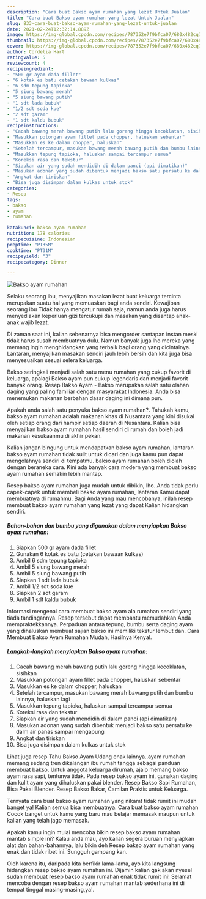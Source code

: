 ```yaml
---
description: "Cara buat Bakso ayam rumahan yang lezat Untuk Jualan"
title: "Cara buat Bakso ayam rumahan yang lezat Untuk Jualan"
slug: 833-cara-buat-bakso-ayam-rumahan-yang-lezat-untuk-jualan
date: 2021-02-24T12:32:14.889Z
image: https://img-global.cpcdn.com/recipes/787352e7f9bfca07/680x482cq70/bakso-ayam-rumahan-foto-resep-utama.jpg
thumbnail: https://img-global.cpcdn.com/recipes/787352e7f9bfca07/680x482cq70/bakso-ayam-rumahan-foto-resep-utama.jpg
cover: https://img-global.cpcdn.com/recipes/787352e7f9bfca07/680x482cq70/bakso-ayam-rumahan-foto-resep-utama.jpg
author: Cordelia Hart
ratingvalue: 5
reviewcount: 4
recipeingredient:
- "500 gr ayam dada fillet"
- "6 kotak es batu cetakan bawaan kulkas"
- "6 sdm tepung tapioka"
- "5 siung bawang merah"
- "5 siung bawang putih"
- "1 sdt lada bubuk"
- "1/2 sdt soda kue"
- "2 sdt garam"
- "1 sdt kaldu bubuk"
recipeinstructions:
- "Cacah bawang merah bawang putih lalu goreng hingga kecoklatan, sisihkan"
- "Masukkan potongan ayam fillet pada chopper, haluskan sebentar"
- "Masukkan es ke dalam chopper, haluskan"
- "Setelah tercampur, masukan bawang merah bawang putih dan bumbu lainnya, haluskan lagi"
- "Masukkan tepung tapioka, haluskan sampai tercampur semua"
- "Koreksi rasa dan tekstur"
- "Siapkan air yang sudah mendidih di dalam panci (api dimatikan)"
- "Masukan adonan yang sudah dibentuk menjadi bakso satu persatu ke dalm air panas sampai mengapung"
- "Angkat dan tiriskan"
- "Bisa juga disimpan dalam kulkas untuk stok"
categories:
- Resep
tags:
- bakso
- ayam
- rumahan

katakunci: bakso ayam rumahan 
nutrition: 178 calories
recipecuisine: Indonesian
preptime: "PT35M"
cooktime: "PT31M"
recipeyield: "3"
recipecategory: Dinner

---
```



![Bakso ayam rumahan](https://img-global.cpcdn.com/recipes/787352e7f9bfca07/680x482cq70/bakso-ayam-rumahan-foto-resep-utama.jpg)

Selaku seorang ibu, menyajikan masakan lezat buat keluarga tercinta merupakan suatu hal yang memuaskan bagi anda sendiri. Kewajiban seorang ibu Tidak hanya mengatur rumah saja, namun anda juga harus menyediakan keperluan gizi tercukupi dan masakan yang disantap anak-anak wajib lezat.

Di zaman  saat ini, kalian sebenarnya bisa mengorder santapan instan meski tidak harus susah membuatnya dulu. Namun banyak juga lho mereka yang memang ingin menghidangkan yang terbaik bagi orang yang dicintainya. Lantaran, menyajikan masakan sendiri jauh lebih bersih dan kita juga bisa menyesuaikan sesuai selera keluarga. 

Bakso seringkali menjadi salah satu menu rumahan yang cukup favorit di keluarga, apalagi Bakso ayam pun cukup legendaris dan menjadi favorit banyak orang. Resep Bakso Ayam - Bakso merupakan salah satu olahan daging yang paling familiar dengan masyarakat Indonesia. Anda bisa menemukan makanan berbahan dasar daging ini dimana pun.

Apakah anda salah satu penyuka bakso ayam rumahan?. Tahukah kamu, bakso ayam rumahan adalah makanan khas di Nusantara yang kini disukai oleh setiap orang dari hampir setiap daerah di Nusantara. Kalian bisa menyajikan bakso ayam rumahan hasil sendiri di rumah dan boleh jadi makanan kesukaanmu di akhir pekan.

Kalian jangan bingung untuk mendapatkan bakso ayam rumahan, lantaran bakso ayam rumahan tidak sulit untuk dicari dan juga kamu pun dapat mengolahnya sendiri di tempatmu. bakso ayam rumahan boleh diolah dengan beraneka cara. Kini ada banyak cara modern yang membuat bakso ayam rumahan semakin lebih mantap.

Resep bakso ayam rumahan juga mudah untuk dibikin, lho. Anda tidak perlu capek-capek untuk membeli bakso ayam rumahan, lantaran Kamu dapat membuatnya di rumahmu. Bagi Anda yang mau mencobanya, inilah resep membuat bakso ayam rumahan yang lezat yang dapat Kalian hidangkan sendiri.

<!--inarticleads1-->

##### Bahan-bahan dan bumbu yang digunakan dalam menyiapkan Bakso ayam rumahan:

1. Siapkan 500 gr ayam dada fillet
1. Gunakan 6 kotak es batu (cetakan bawaan kulkas)
1. Ambil 6 sdm tepung tapioka
1. Ambil 5 siung bawang merah
1. Ambil 5 siung bawang putih
1. Siapkan 1 sdt lada bubuk
1. Ambil 1/2 sdt soda kue
1. Siapkan 2 sdt garam
1. Ambil 1 sdt kaldu bubuk


Informasi mengenai cara membuat bakso ayam ala rumahan sendiri yang tiada tandingannya. Resep tersebut dapat membantu memudahkan Anda mempraktekkannya. Perpaduan antara tepung, bumbu serta daging ayam yang dihaluskan membuat sajian bakso ini memiliki tekstur lembut dan. Cara Membuat Bakso Ayam Rumahan Mudah, Hasilnya Kenyal. 

<!--inarticleads2-->

##### Langkah-langkah menyiapkan Bakso ayam rumahan:

1. Cacah bawang merah bawang putih lalu goreng hingga kecoklatan, sisihkan
1. Masukkan potongan ayam fillet pada chopper, haluskan sebentar
1. Masukkan es ke dalam chopper, haluskan
1. Setelah tercampur, masukan bawang merah bawang putih dan bumbu lainnya, haluskan lagi
1. Masukkan tepung tapioka, haluskan sampai tercampur semua
1. Koreksi rasa dan tekstur
1. Siapkan air yang sudah mendidih di dalam panci (api dimatikan)
1. Masukan adonan yang sudah dibentuk menjadi bakso satu persatu ke dalm air panas sampai mengapung
1. Angkat dan tiriskan
1. Bisa juga disimpan dalam kulkas untuk stok


Lihat juga resep Tahu Bakso Ayam Udang enak lainnya..ayam rumahan memang sedang tren dikalangan ibu rumah tangga sebagai panduan membuat bakso. Untuk anggota keluarga dirumah, ajaip memang bakso ayam rasa sapi, tentunya tidak. Pada resep bakso ayam ini, gunakan daging dan kulit ayam yang dihaluskan pakai blender. Resep Bakso Sapi Rumahan, Bisa Pakai Blender. Resep Bakso Bakar, Camilan Praktis untuk Keluarga. 

Ternyata cara buat bakso ayam rumahan yang nikamt tidak rumit ini mudah banget ya! Kalian semua bisa membuatnya. Cara buat bakso ayam rumahan Cocok banget untuk kamu yang baru mau belajar memasak maupun untuk kalian yang telah jago memasak.

Apakah kamu ingin mulai mencoba bikin resep bakso ayam rumahan mantab simple ini? Kalau anda mau, ayo kalian segera buruan menyiapkan alat dan bahan-bahannya, lalu bikin deh Resep bakso ayam rumahan yang enak dan tidak ribet ini. Sungguh gampang kan. 

Oleh karena itu, daripada kita berfikir lama-lama, ayo kita langsung hidangkan resep bakso ayam rumahan ini. Dijamin kalian gak akan nyesel sudah membuat resep bakso ayam rumahan enak tidak rumit ini! Selamat mencoba dengan resep bakso ayam rumahan mantab sederhana ini di tempat tinggal masing-masing,ya!.

